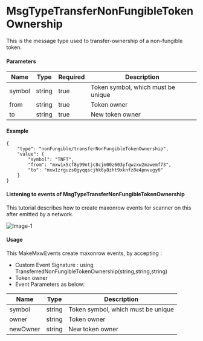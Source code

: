 # MsgTypeTransferNonFungibleTokenOwnership

This is the message type used to transfer-ownership of a non-fungible token.


#### Parameters
| Name | Type | Required | Description                 |
| ---- | ---- | -------- | --------------------------- |
| symbol | string | true   | Token symbol, which must be unique| | 
| from | string | true   | Token owner| | 
| to | string | true   | New token owner| | 


#### Example
```
{
    "type": "nonFungible/transferNonFungibleTokenOwnership",
    "value": {
        "symbol": "TNFT",
        "from": "mxw1x5cf8y99ntjc8cjm00z603yfqwzxw2mawemf73",
        "to": "mxw1zrguzs0gyqqscjhk6y8zht9xknfz8e4pnvugy6"
    }
}

```

#### Listening to events of MsgTypeTransferNonFungibleTokenOwnership
This tutorial describes how to create maxonrow events for scanner on this after emitted by a network.

![Image-1](/en/latest/pic_module/MsgTypeTransferNonFungibleTokenOwnership.png)  


#### Usage
This MakeMxwEvents create maxonrow events, by accepting :

* Custom Event Signature : using TransferredNonFungibleTokenOwnership(string,string,string)
* Token owner
* Event Parameters as below: 

| Name | Type | Description                 |
| ---- | ---- | --------------------------- |
| symbol | string | Token symbol, which must be unique| | 
| owner | string | Token owner| | 
| newOwner | string | New token owner| | 







